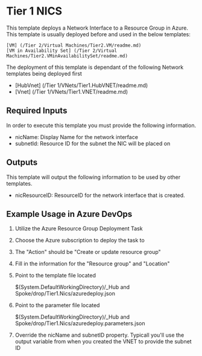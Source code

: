 # Tier 1 NICS
This template deploys a Network Interface to a Resource Group in Azure. This template is usually deployed before and used in the below templates:

    [VM] (/Tier 2/Virtual Machines/Tier2.VM/readme.md)
    [VM in Availability Set] (/Tier 2/Virtual Machines/Tier2.VMinAvailabilitySet/readme.md)

The deployment of this template is dependant of the following Network templates being deployed first
- [HubVnet] (/Tier 1/VNets/Tier1.HubVNET/readme.md)
- [Vnet] (/Tier 1/VNets/Tier1.VNET/readme.md)

## Required Inputs
In order to execute this template you must provide the following information.  

- nicName: Display Name for the network interface
- subnetId: Resource ID for the subnet the NIC will be placed on

## Outputs
This template will output the following information to be used by other templates. 

- nicResourceID: ResourceID for the network interface that is created.

## Example Usage in Azure DevOps

1) Utilize the Azure Resource Group Deployment Task  

2) Choose the Azure subscription to deploy the task to

3) The "Action" should be "Create or update resource group"

4) Fill in the information for the "Resource group" and "Location"

5) Point to the template file located 

	$(System.DefaultWorkingDirectory)/_Hub and Spoke/drop/Tier1.Nics/azuredeploy.json

6) Point to the parameter file located

	$(System.DefaultWorkingDirectory)/_Hub and Spoke/drop/Tier1.Nics/azuredeploy.parameters.json

7) Override the nicName and subnetID property. Typicall you'll use the output variable from when you created the VNET to provide the subnet ID



